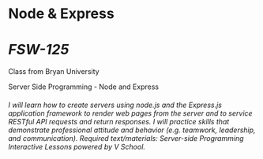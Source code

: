 # Node & Express  

# *FSW-125*

Class from Bryan University

Server Side Programming - Node and Express

###### *I will learn how to create servers using node.js and the Express.js application framework to render web pages from the server and to service RESTful API requests and return responses. I will practice skills that demonstrate professional attitude and behavior (e.g. teamwork, leadership, and communication). Required text/materials: Server-side Programming Interactive Lessons powered by V School.*
